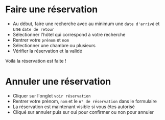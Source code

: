 # Faire une réservation

 * Au début, faire une recherche avec au minimum une `date d'arrivé` et une `date de retour`
 * Sélectionner l'hôtel qui correspond à votre recherche
 * Rentrer votre `prénom` et `nom`
 * Sélectionner une chambre ou plusieurs
 * Vérifier la réservation et la validé

Voilà la réservation est faite !

# Annuler une réservation

 * Cliquer sur l'onglet `voir réservation`
 * Rentrer votre prénom, `nom` et le `n° de réservation` dans le formulaire
 * La réservation est maintenant visible si vous êtes autorisé
 * Cliqué sur annuler puis sur oui pour confirmer ou non pour annuler